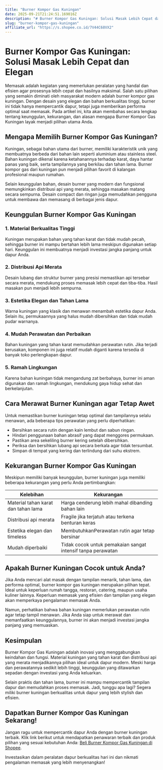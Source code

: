```yaml
---
title: "Burner Kompor Gas Kuningan"
date: 2025-09-21T21:24:51.169016Z
description: "# Burner Kompor Gas Kuningan: Solusi Masak Lebih Cepat dan Elegan..."
slug: "burner-kompor-gas-kuningan"
affiliate_url: "https://s.shopee.co.id/7V44C68VX2"
---
```

# Burner Kompor Gas Kuningan: Solusi Masak Lebih Cepat dan Elegan

Memasak adalah kegiatan yang memerlukan peralatan yang handal dan efisien agar prosesnya lebih cepat dan hasilnya maksimal. Salah satu pilihan yang semakin diminati oleh masyarakat modern adalah burner kompor gas kuningan. Dengan desain yang elegan dan bahan berkualitas tinggi, burner ini tidak hanya mempercantik dapur, tetapi juga memberikan performa optimal saat memasak. Pada artikel ini, kita akan membahas secara lengkap tentang keunggulan, kekurangan, dan alasan mengapa Burner Kompor Gas Kuningan layak menjadi pilihan utama Anda.

## Mengapa Memilih Burner Kompor Gas Kuningan?

Kuningan, sebagai bahan utama dari burner, memiliki karakteristik unik yang membuatnya berbeda dari bahan lain seperti aluminium atau stainless steel. Bahan kuningan dikenal karena ketahanannya terhadap karat, daya hantar panas yang baik, serta tampilannya yang berkilau dan tahan lama. Burner kompor gas dari kuningan pun menjadi pilihan favorit di kalangan profesional maupun rumahan.

Selain keunggulan bahan, desain burner yang modern dan fungsional memungkinkan distribusi api yang merata, sehingga masakan matang secara sempurna. Desain compact dan ringan juga memudahkan pengguna untuk membawa dan memasang di berbagai jenis dapur.

## Keunggulan Burner Kompor Gas Kuningan

### 1. Material Berkualitas Tinggi

Kuningan merupakan bahan yang tahan karat dan tidak mudah pecah, sehingga burner ini mampu bertahan lebih lama meskipun digunakan setiap hari. Keunggulan ini membuatnya menjadi investasi jangka panjang untuk dapur Anda.

### 2. Distribusi Api Merata

Desain lubang dan struktur burner yang presisi memastikan api tersebar secara merata, mendukung proses memasak lebih cepat dan tiba-tiba. Hasil masakan pun menjadi lebih sempurna.

### 3. Estetika Elegan dan Tahan Lama

Warna kuningan yang klasik dan menawan menambah estetika dapur Anda. Selain itu, permukaannya yang halus mudah dibersihkan dan tidak mudah pudar warnanya.

### 4. Mudah Perawatan dan Perbaikan

Bahan kuningan yang tahan karat memudahkan perawatan rutin. Jika terjadi kerusakan, komponen ini juga relatif mudah diganti karena tersedia di banyak toko perlengkapan dapur.

### 5. Ramah Lingkungan

Karena bahan kuningan tidak mengandung zat berbahaya, burner ini aman digunakan dan ramah lingkungan, mendukung gaya hidup sehat dan berkelanjutan.

## Cara Merawat Burner Kuningan agar Tetap Awet

Untuk memastikan burner kuningan tetap optimal dan tampilannya selalu menawan, ada beberapa tips perawatan yang perlu diperhatikan:

- Bersihkan secara rutin dengan kain lembut dan sabun ringan.
- Hindari penggunaan bahan abrasif yang dapat menggores permukaan.
- Pastikan area sekeliling burner kering setelah dibersihkan.
- Periksa dan bersihkan lubang api secara berkala agar tidak tersumbat.
- Simpan di tempat yang kering dan terlindung dari suhu ekstrem.

## Kekurangan Burner Kompor Gas Kuningan

Meskipun memiliki banyak keunggulan, burner kuningan juga memiliki beberapa kekurangan yang perlu Anda pertimbangkan:

| Kelebihan                                 | Kekurangan                                              |
|-------------------------------------------|---------------------------------------------------------|
| Material tahan karat dan tahan lama     | Harga cenderung lebih mahal dibanding bahan lain       |
| Distribusi api merata                     | Fragile jika terjatuh atau terkena benturan keras   |
| Estetika elegan dan timeless             | MembutuhkanPerawatan rutin agar tetap bersinar       |
| Mudah diperbaiki                          | Tidak cocok untuk pemakaian sangat intensif tanpa perawatan |

## Apakah Burner Kuningan Cocok untuk Anda?

Jika Anda mencari alat masak dengan tampilan menarik, tahan lama, dan performa optimal, burner kompor gas kuningan merupakan pilihan tepat. Ideal untuk keperluan rumah tangga, restoran, catering, maupun usaha kuliner lainnya. Keperluan memasak yang efisien dan tampilan yang elegan akan memperkaya pengalaman memasak Anda.

Namun, perhatikan bahwa bahan kuningan memerlukan perawatan rutin agar tetap tampil menawan. Jika Anda siap untuk merawat dan memanfaatkan keunggulannya, burner ini akan menjadi investasi jangka panjang yang memuaskan.

## Kesimpulan

Burner Kompor Gas Kuningan adalah inovasi yang menggabungkan keindahan dan fungsi. Material kuningan yang tahan karat dan distribusi api yang merata menjadikannya pilihan ideal untuk dapur modern. Meski harga dan perawatannya sedikit lebih tinggi, keunggulan yang ditawarkan sepadan dengan investasi yang Anda keluarkan.

Selain praktis dan tahan lama, burner ini mampu mempercantik tampilan dapur dan memudahkan proses memasak. Jadi, tunggu apa lagi? Segera miliki burner kuningan berkualitas untuk dapur yang lebih stylish dan efisien.

## Dapatkan Burner Kompor Gas Kuningan Sekarang!

Jangan ragu untuk mempercantik dapur Anda dengan burner kuningan terbaik. Klik link berikut untuk mendapatkan penawaran terbaik dan produk pilihan yang sesuai kebutuhan Anda: [Beli Burner Kompor Gas Kuningan di Shopee](https://s.shopee.co.id/7V44C68VX2).

Investasikan dalam peralatan dapur berkualitas hari ini dan nikmati pengalaman memasak yang lebih menyenangkan!